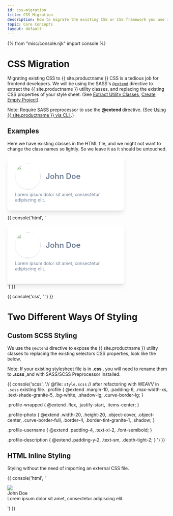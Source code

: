 ```yaml
---
id: css-migration
title: CSS Migration
description: How to migrate the existing CSS or CSS framework you use in your project with WEAVV.
topic: Core Concepts
layout: default
---
```


{% from "misc/console.njk" import console %}

# CSS Migration

Migrating existing CSS to {{ site.productname }} CSS is a tedious job for frontend developers. We will be using the SASS's [`@extend`](https://sass-lang.com/documentation/at-rules/extend) directive to extract the {{ site.productname }} utility classes, and replacing the existing CSS properties of your style sheet. (See [Extract Utility Classes](/extract-utility-classes/), [Create Empty Project](/create-empty-project/)).

<div class="margin-y-4 margin-x-4 padding-3 border-l-8 text-sm">
  <span class="padding-r-1 font-semibold">
    Note:
  </span>
  Require SASS preprocessor to use the
  <strong>
    @extend
  </strong>
  directive. (See
  <a href="/installation/#using-{{ site.smallproductname }}-via-cli">
    Using {{ site.productname }} via CLI
  </a>.)
</div>

## Examples

Here we have existing classes in the HTML file, and we might not want to change the class names so lightly. So we leave it as it should be untouched.

<div class="margin-x-auto margin-y-8 profile">
  <div class="profile-wrapped">
    <img
      class="profile-photo"
      src="https://i.pravatar.cc/200"
    >
    <div class="profile-username">
      John Doe
    </div>
  </div>
  <div class="profile-description">
    Lorem ipsum dolor sit amet,
    consectetur adipiscing elit.
  </div>
</div>

<style>
  .profile {
    color: #718096;
    max-width: 20rem;
    padding: 1.5rem;
    background-color: white;
    box-shadow:
      0 10px 15px -3px rgba(0, 0, 0, 0.1),
      0 4px 6px -2px rgba(0, 0, 0, 0.05);
    border-radius: 0.5rem;
  }
  .profile-wrapped {
    display: flex;
    justify-content: start;
    align-items: center;
  }
  .profile-photo {
    width: 5rem;
    height: 5rem;
    object-cover: fit;
    object-position: center;
    border-radius: 9999px;
    border-width: 0.25em;
    border-color: #f7fafc;
    box-shadow:
      0 1px 3px 0 rgba(0, 0, 0, 0.1),
      0 1px 2px 0 rgba(0, 0, 0, 0.06);
  }
  .profile-username {
    padding: 1rem;
    font-size: 1.5rem;
    font-weight: 600;
  }
  .profile-description {
    font-size: .875rem;
    line-height: 1.25;
    padding-top: 0.5rem;
  }
</style>

{{ console('html',
'<div class="profile">
    <div class="profile-wrapped">
      <img class="profile-photo" src="https://i.pravatar.cc/200">
      <div class="profile-username">
        John Doe
      </div>
    </div>
    <div class="profile-description">
      Lorem ipsum dolor sit amet,
      consectetur adipiscing elit.
    </div>
  </div>
') }}

{{ console('css',
'<style>
    .profile {
      color: #718096;
      max-width: 20rem;
      padding: 1.5rem;
      background-color: white;
      box-shadow:
        0 10px 15px -3px rgba(0, 0, 0, 0.1),
        0 4px 6px -2px rgba(0, 0, 0, 0.05);
      border-radius: 0.5rem;
    }
    .profile-wrapped {
      display: flex;
      justify-content: start;
      align-items: center;
    }
    .profile-photo {
      width: 5rem;
      height: 5rem;
      object-cover: fit;
      object-position: center;
      border-radius: 9999px;
      border-width: 0.25em;
      border-color: #f7fafc;
      box-shadow:
        0 1px 3px 0 rgba(0, 0, 0, 0.1),
        0 1px 2px 0 rgba(0, 0, 0, 0.06);
    }
    .profile-username {
      padding: 1rem;
      font-size: 1.5rem;
      font-weight: 600;
    }
    .profile-description {
      font-size: .875rem;
      line-height: 1.25;
      padding-top: 0.5rem;
    }
</style>
') }}

# Two Different Ways Of Styling

## Custom SCSS Styling

We use the `@extend` directive to expose the {{ site.productname }} utility classes to replacing the existing selectors CSS properties, look like the below,

<div class="margin-y-4 margin-x-4 padding-3 border-l-8 text-sm">
  <span class="padding-r-1 font-semibold">
    Note:
  </span>
  If your existing stylesheet file is in
  <strong>
  .css
  </strong>
  , you will need to rename them to
  <strong>
  .scss
  </strong>
  ,and with SASS/SCSS Preprocessor installed.
</div>

{{ console('scss',
'// @file: `style.scss`
// after refactoring with WEAVV in `.scss` existing file.
.profile {
    @extend
      .margin-10,
      .padding-6,
      .max-width-xs,
      .text-shade-granite-5,
      .bg-white,
      .shadow-lg,
      .curve-border-lg;
}

.profile-wrapped {
    @extend
      .flex,
      .justify-start,
      .items-center;
}

.profile-photo {
    @extend
      .width-20,
      .height-20,
      .object-cover,
      .object-center,
      .curve-border-full,
      .border-4,
      .border-tint-granite-1,
      .shadow;
}

.profile-username {
    @extend
      .padding-4,
      .text-xl-2,
      .font-semibold;
}

.profile-description {
    @extend
      .padding-y-2,
      .text-sm,
      .depth-tight-2;
}
') }}

## HTML Inline Styling

Styling without the need of importing an external CSS file.

{{ console('html',
'<div class="margin-10 padding-6 max-width-xs text-shade-granite-1 bg-white shadow-lg curve-border-lg">
    <div class="flex justify-start items-center">
      <img class="width-20 height-20 object-cover object-center curve-border-full border-4 border-tint-granite-5 shadow" src="https://i.pravatar.cc/200">
      <div class="padding-4 text-xl-2 font-semibold">
        John Doe
      </div>
    </div>
    <div class="padding-y-2 text-sm depth-tight-2">
      Lorem ipsum dolor sit amet,
      consectetur adipiscing elit.
    </div>
  </div>
') }}
